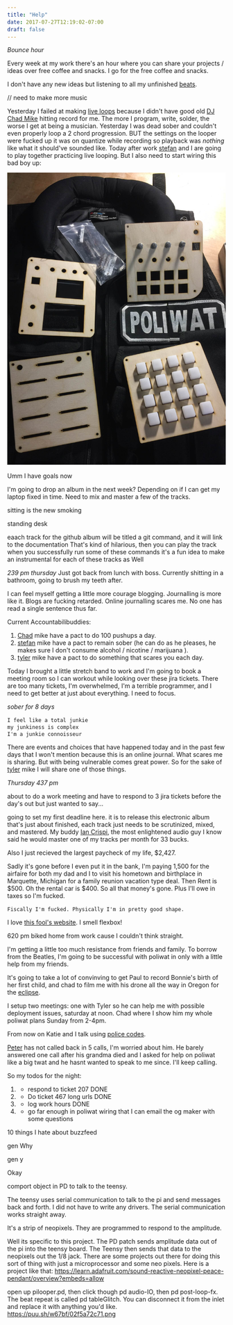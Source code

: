 ```yaml
---
title: "Help"
date: 2017-07-27T12:19:02-07:00
draft: false
---
```



*Bounce hour*

Every week at my work there's an hour where you can share your projects / ideas over free coffee and snacks. I go for the free coffee and snacks.

I don't have any new ideas but listening to all my unfinished [beats](https://soundcloud.com/github).

// need to make more music

Yesterday I failed at making [live loops](https://youtu.be/0gKWfvd-chA) because I didn't have good old [DJ Chad Mike](https;//chadlamon.com) hitting record for me. The more I program, write, solder, the worse I get at being a musician.
Yesterday I was dead sober and couldn't even properly loop a 2 chord progression. BUT the settings on the looper were fucked up it was on quantize while recording so playback was *nothing* like what it should've sounded like. Today after work [stefan](http://soundcloud.com/kyotokidforever) and I are going to play together practicing live looping. But I also need to start wiring this bad boy up:

<img src="/images/poliwat1.jpg"  />


Umm I have goals now

I'm going to drop an album in the next week? Depending on if I can get my laptop fixed in time. Need to mix and master a few of the tracks.



sitting is the new smoking


standing desk


eaach track for the github album will be titled a git command, and it will link to the documentation
That's kind of hilarious, then you can play the track when you successfully run some of these commands
it's a fun idea to make an instrumental for each of these tracks as Well



*239 pm thursday*
Just got back from lunch with boss.
Currently shitting in a bathroom, going to brush my teeth after.

I can feel myself getting a little more courage blogging. Journalling is more like it. Blogs are fucking retarded.
Online journalling scares me. No one has read a single sentence thus far.

Current Accountabilibuddies:

1. [Chad](http://chadlamon.com/) mike have a pact to do 100 pushups a day.
2. [stefan](http://soundcloud.com/kyotokidforever) mike have a pact to remain sober (he can do as he pleases, he makes sure I don't consume alcohol / nicotine / marijuana ).
3. [tyler](https://github.com/prudentbot) mike have a pact to do something that scares you each day.


Today I brought a little stretch band to work and I'm going to book a meeting room so I can workout while looking over these jira tickets. There are too many tickets, I'm overwhelmed, I'm a terrible programmer, and I need to get better at just about everything. I need to focus.

*sober for 8 days*

```
I feel like a total junkie
my junkiness is complex
I'm a junkie connoisseur
```
There are events and choices that have happened today and in the past few days that I won't mention because this is an online journal. What scares me is sharing. But with being vulnerable comes great power. So for the sake of [tyler](https://www.studiosunfish.com/) mike I will share one of those things.



*Thursday 437 pm*

about to do a work meeting and have to respond to 3 jira tickets before the day's out but just wanted to say...

going to set my first deadline here.
it is to release this electronic album that's just about finished, each track just needs to be scrutinized, mixed, and mastered.
My buddy [Ian Crispi](https://soundcloud.com/crypticflow/shapecolor-ft-max-the-taxman-crisman-evan-obrien), the most enlightened audio guy I know said he would master one of my tracks per month for 33 bucks.

Also I just recieved the largest paycheck of my life, $2,427.

Sadly it's gone before I even put it in the bank, I'm paying 1,500 for the airfaire for both my dad and I to visit his hometown and birthplace in Marquette, Michigan for a family reunion vacation type deal. Then Rent is $500.
Oh the rental car is $400. So all that money's gone. Plus I'll owe in taxes so I'm fucked.

```
Fiscally I'm fucked. Physically I'm in pretty good shape.
```

I love [this fool's website](https://ander.live/). I smell flexbox!


620 pm
biked home from work cause I couldn't think straight.

I'm getting a little too much resistance from friends and family.
To borrow from the Beatles, I'm going to be successful with poliwat in only with a little help from my friends.

It's going to take a lot of convinving to get Paul to record Bonnie's birth of her first child, and chad to film me with his drone all the way in Oregon for the [eclipse](http://oregoneclipse2017.com/).  


I setup two meetings:
one with Tyler so he can help me with possible deployment issues, saturday at noon.
Chad where I show him my whole poliwat plans Sunday from 2-4pm.  

From now on Katie and I talk using [police codes](https://copradar.com/tencodes/).

[Peter](http://pndpo.com/) has not called back in 5 calls, I'm worried about him. He barely answered one call after his grandma died and I asked for help on poliwat like a big twat and he hasnt wanted to speak to me since. I'll keep calling.

So my todos for the night:

1.  - respond to ticket 207 DONE
2.  - Do ticket 467 long urls DONE
3.  - log work hours DONE
4.  - go far enough in poliwat wiring that I can email the og maker with some questions


10 things I hate about buzzfeed

gen Why

gen y



Okay



comport object in PD to talk to the teensy.﻿

The teensy uses serial communication to talk to the pi and send messages back and forth. I did not have to write any drivers. The serial communication works straight away.﻿

It's a strip of neopixels. They are programmed to respond to the amplitude.﻿

Well its specific to this project. The PD patch sends amplitude data out of the pi into the teensy board. The Teensy then sends that data to the neopixels out the 1/8 jack. There are some projects out there for doing this sort of thing with just a microprocessor and some neo pixels. Here is a project like that:
https://learn.adafruit.com/sound-reactive-neopixel-peace-pendant/overview?embeds=allow﻿

open up pilooper.pd, then click though pd audio-IO, then pd post-loop-fx. The beat repeat is called pd tableGlitch. You can disconnect it from the inlet and replace it with anything you'd like.
https://puu.sh/w67bf/02f5a72c71.png﻿
